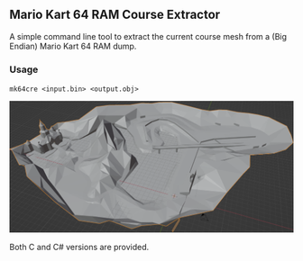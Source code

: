 ## Mario Kart 64 RAM Course Extractor

A simple command line tool to extract the current course mesh from a (Big Endian) Mario Kart 64 RAM dump.

### Usage
```
mk64cre <input.bin> <output.obj>
```
![an untextured mesh of Royal Raceway viewed in Blender](https://github.com/Edsploration/i/blob/main/mk64cre/example.png)

Both C and C# versions are provided.
